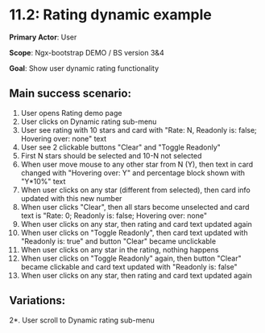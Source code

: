 11.2: Rating dynamic example
============================
**Primary Actor**: User

**Scope**: Ngx-bootstrap DEMO / BS version 3&4

**Goal**: Show user dynamic rating functionality

Main success scenario:
----------------------
1. User opens Rating demo page
2. User clicks on Dynamic rating sub-menu
3. User see rating with 10 stars and card with "Rate: N, Readonly is: false;  Hovering over: none" text
4. User see 2 clickable buttons "Clear" and "Toggle Readonly"
5. First N stars should be selected and 10-N not selected
6. When user move mouse to any other star from N (Y), then text in card changed with "Hovering over: Y" and percentage block shown with "Y*10%" text
7. When user clicks on any star (different from selected), then card info updated with this new number
8. When user clicks "Clear", then all stars become unselected and card text is "Rate: 0;  Readonly is: false;  Hovering over: none"
9. When user clicks on any star, then rating and card text updated again
10. When user clicks on "Toggle Readonly", then card text updated with "Readonly is: true" and button "Clear" became unclickable
11. When user clicks on any star in the rating, nothing happens
12. When user clicks on "Toggle Readonly" again, then button "Clear" became clickable and card text updated with "Readonly is: false"
13. When user clicks on any star, then rating and card text updated again


Variations:
-----------
2*. User scroll to Dynamic rating sub-menu
